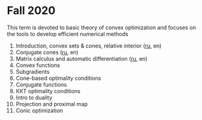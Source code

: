 # Fall 2020

This term is devoted to basic theory of convex optimization and focuses on the tools to develop efficient numerical methods 

1. Introduction, convex sets \& cones, relative interior ([ru](./01-ConvexSets/seminar1.pdf), en)
2. Conjugate cones ([ru](./02-ConjCones/seminar2.pdf), en)
3. Matrix calculus and automatic differentiation ([ru](./03-MatrixCalculus/seminar3.pdf), en)
4. Convex functions
5. Subgradients
6. Cone-based optimality conditions
7. Conjugate functions
8. ККТ optimality conditions
9. Intro to duality
10. Projection and proximal map
11. Conic optimization




